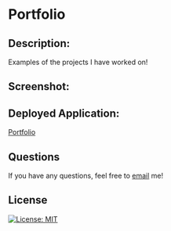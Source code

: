 # Portfolio

## Description:

Examples of the projects I have worked on!

 ## Screenshot:
 

 ## Deployed Application:
 [Portfolio](https://mediazjr.github.io/Portfolio/)

 ## Questions

If you have any questions, feel free to [email](mediazjr@gmail.com) me!

## License 

[![License: MIT](https://img.shields.io/badge/License-MIT-yellow.svg)](https://opensource.org/licenses/MIT)
